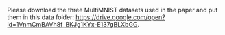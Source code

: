 Please download the three MultiMNIST datasets used in the paper and put them in this data folder: https://drive.google.com/open?id=1VnmCmBAVh8f_BKJg1KYx-E137gBLXbGG. 
